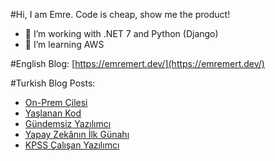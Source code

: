 #Hi, I am Emre.
Code is cheap, show me the product!

- 🔭 I’m working with .NET 7 and Python (Django)
- 🌱 I’m learning AWS

#English Blog: [https://emremert.dev/](https://emremert.dev/)

#Turkish Blog Posts:
<!-- BLOG-POST-LIST:START -->
- [On-Prem Çilesi](https://www.saascommando.com/2023/10/on-prem-cilesi.html)
- [Yaşlanan Kod](https://www.saascommando.com/2023/09/yaslanan-kod.html)
- [Gündemsiz Yazılımcı](https://www.saascommando.com/2023/08/gundemsiz-yazlmc.html)
- [Yapay Zekânın İlk Günahı](https://www.saascommando.com/2023/06/yapay-zekann-ilkgunah.html)
- [KPSS Çalışan Yazılımcı](https://www.saascommando.com/2023/05/kpss-calsan-yazlmc.html)
<!-- BLOG-POST-LIST:END -->
